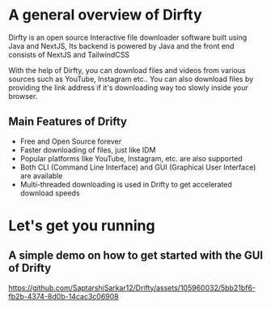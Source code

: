 # A general overview of Dirfty

Dirfty is an open source Interactive file downloader software built using Java and NextJS, Its backend is powered by Java and the front end consists of NextJS and TailwindCSS

With the help of Dirfty, you can download files and videos from various sources such as YouTube, Instagram etc.. You can also download files by providing the link address if it's downloading way too slowly inside your browser.

## Main Features of Drifty

- Free and Open Source forever
- Faster downloading of files, just like IDM 
- Popular platforms like YouTube, Instagram, etc. are also supported
- Both CLI (Command Line Interface) and GUI (Graphical User Interface) are available
- Multi-threaded downloading is used in Drifty to get accelerated download speeds

# Let's get you running

##  A simple demo on how to get started with the GUI of Drifty

https://github.com/SaptarshiSarkar12/Drifty/assets/105960032/5bb21bf6-fb2b-4374-8d0b-14cac3c06908
